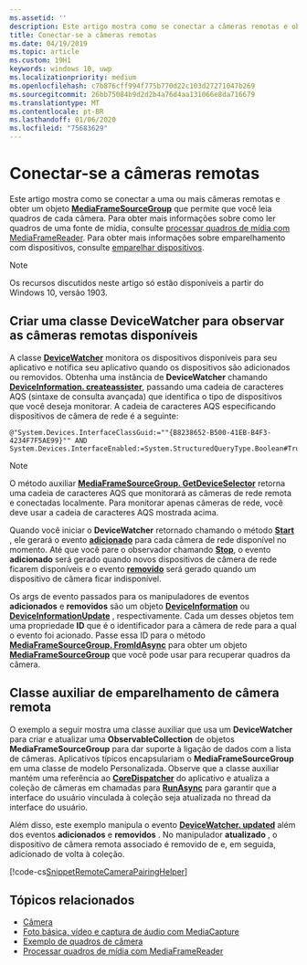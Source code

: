 ```yaml
---
ms.assetid: ''
description: Este artigo mostra como se conectar a câmeras remotas e obter um MediaFrameSourceGroup para recuperar quadros de cada câmera.
title: Conectar-se a câmeras remotas
ms.date: 04/19/2019
ms.topic: article
ms.custom: 19H1
keywords: windows 10, uwp
ms.localizationpriority: medium
ms.openlocfilehash: c7b876cff994f775b770d22c103d27271047b269
ms.sourcegitcommit: 26bb75084b9d2d2b4a76d4aa131066e8da716679
ms.translationtype: MT
ms.contentlocale: pt-BR
ms.lasthandoff: 01/06/2020
ms.locfileid: "75683629"
---
```

# <a name="connect-to-remote-cameras"></a>Conectar-se a câmeras remotas

Este artigo mostra como se conectar a uma ou mais câmeras remotas e obter um objeto [**MediaFrameSourceGroup**](https://docs.microsoft.com/uwp/api/Windows.Media.Capture.Frames.MediaFrameSourceGroup) que permite que você leia quadros de cada câmera. Para obter mais informações sobre como ler quadros de uma fonte de mídia, consulte [processar quadros de mídia com MediaFrameReader](process-media-frames-with-mediaframereader.md). Para obter mais informações sobre emparelhamento com dispositivos, consulte [emparelhar dispositivos](https://docs.microsoft.com/windows/uwp/devices-sensors/pair-devices).

> [!NOTE] 
> Os recursos discutidos neste artigo só estão disponíveis a partir do Windows 10, versão 1903.

## <a name="create-a-devicewatcher-class-to-watch-for-available-remote-cameras"></a>Criar uma classe DeviceWatcher para observar as câmeras remotas disponíveis

A classe [**DeviceWatcher**](https://docs.microsoft.com/uwp/api/windows.devices.enumeration.devicewatcher) monitora os dispositivos disponíveis para seu aplicativo e notifica seu aplicativo quando os dispositivos são adicionados ou removidos. Obtenha uma instância de **DeviceWatcher** chamando [**DeviceInformation. createassister**](https://docs.microsoft.com/uwp/api/windows.devices.enumeration.deviceinformation.createwatcher#Windows_Devices_Enumeration_DeviceInformation_CreateWatcher_System_String_), passando uma cadeia de caracteres AQS (sintaxe de consulta avançada) que identifica o tipo de dispositivos que você deseja monitorar. A cadeia de caracteres AQS especificando dispositivos de câmera de rede é a seguinte:

```
@"System.Devices.InterfaceClassGuid:=""{B8238652-B500-41EB-B4F3-4234F7F5AE99}"" AND System.Devices.InterfaceEnabled:=System.StructuredQueryType.Boolean#True"
```

> [!NOTE] 
> O método auxiliar [**MediaFrameSourceGroup. GetDeviceSelector**](https://docs.microsoft.com/uwp/api/windows.media.capture.frames.mediaframesourcegroup.getdeviceselector) retorna uma cadeia de caracteres AQS que monitorará as câmeras de rede remota e conectadas localmente. Para monitorar apenas câmeras de rede, você deve usar a cadeia de caracteres AQS mostrada acima.


Quando você iniciar o **DeviceWatcher** retornado chamando o método [**Start**](https://docs.microsoft.com/uwp/api/windows.devices.enumeration.devicewatcher.start) , ele gerará o evento [**adicionado**](https://docs.microsoft.com/uwp/api/windows.devices.enumeration.devicewatcher.added) para cada câmera de rede disponível no momento. Até que você pare o observador chamando [**Stop**](https://docs.microsoft.com/uwp/api/windows.devices.enumeration.devicewatcher.stop), o evento **adicionado** será gerado quando novos dispositivos de câmera de rede ficarem disponíveis e o evento [**removido**](https://docs.microsoft.com/uwp/api/windows.devices.enumeration.devicewatcher.removed) será gerado quando um dispositivo de câmera ficar indisponível.

Os args de evento passados para os manipuladores de eventos **adicionados** e **removidos** são um objeto [**DeviceInformation**](https://docs.microsoft.com/uwp/api/Windows.Devices.Enumeration.DeviceInformation) ou [**DeviceInformationUpdate**](https://docs.microsoft.com/uwp/api/windows.devices.enumeration.deviceinformationupdate) , respectivamente. Cada um desses objetos tem uma propriedade **ID** que é o identificador para a câmera de rede para a qual o evento foi acionado. Passe essa ID para o método [**MediaFrameSourceGroup. FromIdAsync**](https://docs.microsoft.com/uwp/api/windows.media.capture.frames.mediaframesourcegroup.fromidasync) para obter um objeto [**MediaFrameSourceGroup**](https://docs.microsoft.com/uwp/api/windows.media.capture.frames.mediaframesourcegroup.fromidasync) que você pode usar para recuperar quadros da câmera.

## <a name="remote-camera-pairing-helper-class"></a>Classe auxiliar de emparelhamento de câmera remota

O exemplo a seguir mostra uma classe auxiliar que usa um **DeviceWatcher** para criar e atualizar uma **ObservableCollection** de objetos **MediaFrameSourceGroup** para dar suporte à ligação de dados com a lista de câmeras. Aplicativos típicos encapsulariam o **MediaFrameSourceGroup** em uma classe de modelo Personalizada. Observe que a classe auxiliar mantém uma referência ao [**CoreDispatcher**](https://docs.microsoft.com/uwp/api/Windows.UI.Core.CoreDispatcher) do aplicativo e atualiza a coleção de câmeras em chamadas para [**RunAsync**](https://docs.microsoft.com/uwp/api/windows.ui.core.coredispatcher.runasync) para garantir que a interface do usuário vinculada à coleção seja atualizada no thread da interface do usuário.

Além disso, este exemplo manipula o evento [**DeviceWatcher. updated**](https://docs.microsoft.com/uwp/api/windows.devices.enumeration.devicewatcher.updated) além dos eventos **adicionados** e **removidos** . No manipulador **atualizado** , o dispositivo de câmera remota associado é removido de e, em seguida, adicionado de volta à coleção.

[!code-cs[SnippetRemoteCameraPairingHelper](./code/Frames_Win10/Frames_Win10/RemoteCameraPairingHelper.cs#SnippetRemoteCameraPairingHelper)]


## <a name="related-topics"></a>Tópicos relacionados

* [Câmera](camera.md)
* [Foto básica, vídeo e captura de áudio com MediaCapture](basic-photo-video-and-audio-capture-with-MediaCapture.md)
* [Exemplo de quadros de câmera](https://github.com/Microsoft/Windows-universal-samples/tree/master/Samples/CameraFrames)
* [Processar quadros de mídia com MediaFrameReader](process-media-frames-with-mediaframereader.md)
 

 




